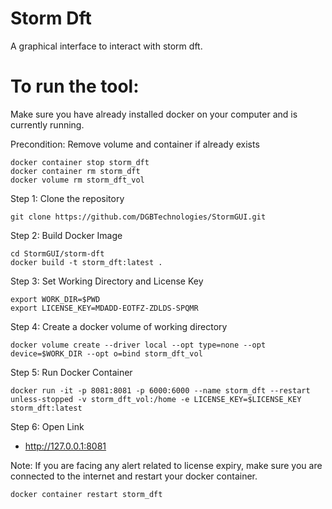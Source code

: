 # Storm Dft

A graphical interface to interact with storm dft. 


# To run the tool:

Make sure you have already installed docker on your computer and is currently running. 

Precondition: Remove volume and container if already exists

```
docker container stop storm_dft
docker container rm storm_dft
docker volume rm storm_dft_vol
```

Step 1: Clone the repository

```
git clone https://github.com/DGBTechnologies/StormGUI.git
```

Step 2: Build Docker Image

```
cd StormGUI/storm-dft 
docker build -t storm_dft:latest .
```

Step 3: Set Working Directory and License Key

```
export WORK_DIR=$PWD
export LICENSE_KEY=MDADD-EOTFZ-ZDLDS-SPQMR
```


Step 4: Create a docker volume  of working directory

```
docker volume create --driver local --opt type=none --opt device=$WORK_DIR --opt o=bind storm_dft_vol
```


Step 5: Run Docker Container

```
docker run -it -p 8081:8081 -p 6000:6000 --name storm_dft --restart unless-stopped -v storm_dft_vol:/home -e LICENSE_KEY=$LICENSE_KEY storm_dft:latest
```

Step 6: Open Link 

- http://127.0.0.1:8081



Note: If you are facing any alert related to license expiry, make sure you are connected to the internet and restart your docker container.

```
docker container restart storm_dft
```

